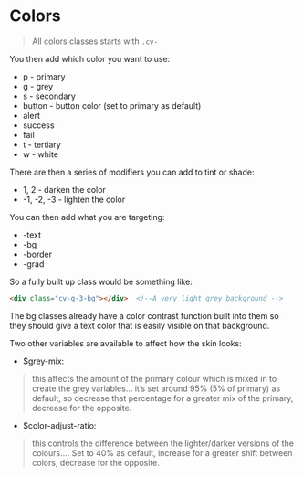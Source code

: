 # Colors 

> All colors classes starts with ```.cv-```

You then add which color you want to use:

* p - primary
* g - grey
* s - secondary
* button - button color (set to primary as default)
* alert
* success
* fail
* t - tertiary
* w - white

There are then a series of modifiers you can add to tint or shade:

* 1, 2 - darken the color
* -1, -2, -3 - lighten the color

You can then add what you are targeting:

* -text
* -bg
* -border
* -grad

So a fully built up class would be something like:

``` html
<div class="cv-g-3-bg"></div>  <!--A very light grey background -->
```
The bg classes already have a color contrast function built into them so they should give a text color that is easily visible on that background.

Two other variables are available to affect how the skin looks:

* $grey-mix:
> this affects the amount of the primary colour which is mixed in to create the grey variables… it’s set around 95% (5% of primary) as default,  so decrease that percentage for a greater mix of the primary, decrease for the opposite.

* $color-adjust-ratio:
> this controls the difference between the lighter/darker versions of the colours…. Set to 40% as default, increase for a greater shift between colors, decrease for the opposite.